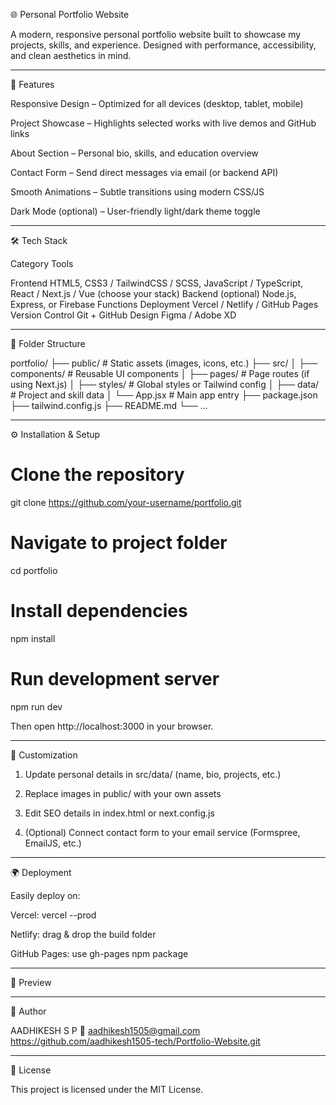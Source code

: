 🌐 Personal Portfolio Website

A modern, responsive personal portfolio website built to showcase my projects, skills, and experience. Designed with performance, accessibility, and clean aesthetics in mind.


---

🚀 Features

Responsive Design – Optimized for all devices (desktop, tablet, mobile)

Project Showcase – Highlights selected works with live demos and GitHub links

About Section – Personal bio, skills, and education overview

Contact Form – Send direct messages via email (or backend API)

Smooth Animations – Subtle transitions using modern CSS/JS

Dark Mode (optional) – User-friendly light/dark theme toggle



---

🛠 Tech Stack

Category	Tools

Frontend	HTML5, CSS3 / TailwindCSS / SCSS, JavaScript / TypeScript, React / Next.js / Vue (choose your stack)
Backend (optional)	Node.js, Express, or Firebase Functions
Deployment	Vercel / Netlify / GitHub Pages
Version Control	Git + GitHub
Design	Figma / Adobe XD



---

📁 Folder Structure

portfolio/
├── public/              # Static assets (images, icons, etc.)
├── src/
│   ├── components/      # Reusable UI components
│   ├── pages/           # Page routes (if using Next.js)
│   ├── styles/          # Global styles or Tailwind config
│   ├── data/            # Project and skill data
│   └── App.jsx          # Main app entry
├── package.json
├── tailwind.config.js
├── README.md
└── ...


---

⚙ Installation & Setup

# Clone the repository
git clone https://github.com/your-username/portfolio.git

# Navigate to project folder
cd portfolio

# Install dependencies
npm install

# Run development server
npm run dev

Then open http://localhost:3000 in your browser.


---

🧠 Customization

1. Update personal details in src/data/ (name, bio, projects, etc.)


2. Replace images in public/ with your own assets


3. Edit SEO details in index.html or next.config.js


4. (Optional) Connect contact form to your email service (Formspree, EmailJS, etc.)




---

🌍 Deployment

Easily deploy on:

Vercel: vercel --prod

Netlify: drag & drop the build folder

GitHub Pages: use gh-pages npm package



---

📸 Preview




---

👤 Author

AADHIKESH S P
📧 aadhikesh1505@gmail.com
https://github.com/aadhikesh1505-tech/Portfolio-Website.git


---

🪪 License

This project is licensed under the MIT License.
